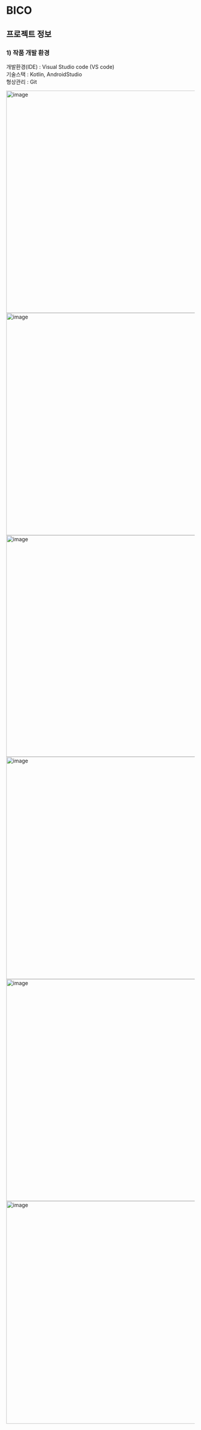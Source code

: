 # BICO 
## 프로젝트 정보
### 1) 작품 개발 환경
개발환경(IDE) : Visual Studio code (VS code)<br>
기술스택 : Kotlin, AndroidStudio<br>
형상관리 : Git<br>

<img width="593" alt="image" src="https://user-images.githubusercontent.com/64974683/221754053-54dd1548-b487-4c6d-a99b-cc5242b83cb8.png">
<img width="593" alt="image" src="https://user-images.githubusercontent.com/64974683/221754236-13cf214e-f4a9-4072-8efb-9aab458752e4.png">
<img width="591" alt="image" src="https://user-images.githubusercontent.com/64974683/221754280-97b5fba9-5dcb-458f-ba72-6e14864fb859.png">
<img width="593" alt="image" src="https://user-images.githubusercontent.com/64974683/221754321-7b6e3225-2edd-4386-80c4-ac006927897b.png">
<img width="592" alt="image" src="https://user-images.githubusercontent.com/64974683/221754348-f0d1b80d-2fd9-4660-8c71-7149e35009d7.png">
<img width="594" alt="image" src="https://user-images.githubusercontent.com/64974683/221754388-ceee97c0-48dd-4e8e-8495-43d0cf439027.png">
